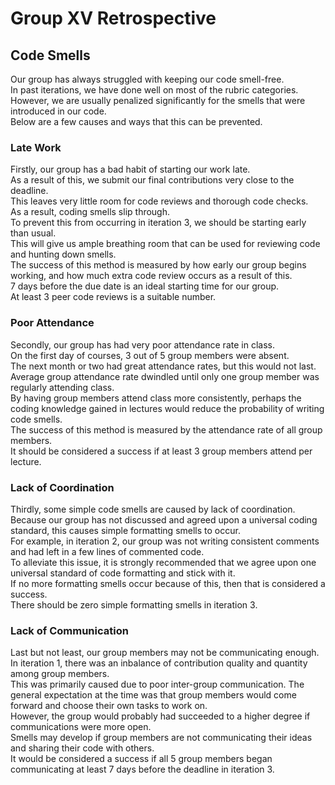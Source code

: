 # Group XV Retrospective

## Code Smells
Our group has always struggled with keeping our code smell-free. \
In past iterations, we have done well on most of the rubric categories. \
However, we are usually penalized significantly for the smells that were introduced in our code. \
Below are a few causes and ways that this can be prevented. 

### Late Work
Firstly, our group has a bad habit of starting our work late. \
As a result of this, we submit our final contributions very close to the deadline. \
This leaves very little room for code reviews and thorough code checks. \
As a result, coding smells slip through. \
To prevent this from occurring in iteration 3, we should be starting early than usual. \
This will give us ample breathing room that can be used for reviewing code and hunting down smells. \
The success of this method is measured by how early our group begins working, and how much extra code review occurs as a result of this. \
7 days before the due date is an ideal starting time for our group. \
At least 3 peer code reviews is a suitable number. 

### Poor Attendance
Secondly, our group has had very poor attendance rate in class. \
On the first day of courses, 3 out of 5 group members were absent. \
The next month or two had great attendance rates, but this would not last. \
Average group attendance rate dwindled until only one group member was regularly attending class. \
By having group members attend class more consistently, perhaps the coding knowledge gained in lectures would reduce the probability of writing code smells.\
The success of this method is measured by the attendance rate of all group members. \
It should be considered a success if at least 3 group members attend per lecture. 

### Lack of Coordination
Thirdly, some simple code smells are caused by lack of coordination. \
Because our group has not discussed and agreed upon a universal coding standard, this causes simple formatting smells to occur. \
For example, in iteration 2, our group was not writing consistent comments and had left in a few lines of commented code. \
To alleviate this issue, it is strongly recommended that we agree upon one universal standard of code formatting and stick with it.\
If no more formatting smells occur because of this, then that is considered a success. \
There should be zero simple formatting smells in iteration 3. 

### Lack of Communication
Last but not least, our group members may not be communicating enough. \
In iteration 1, there was an inbalance of contribution quality and quantity among group members. \
This was primarily caused due to poor inter-group communication. 
The general expectation at the time was that group members would come forward and choose their own tasks to work on. \
However, the group would probably had succeeded to a higher degree if communications were more open. \
Smells may develop if group members are not communicating their ideas and sharing their code with others. \
It would be considered a success if all 5 group members began communicating at least 7 days before the deadline in iteration 3. 
